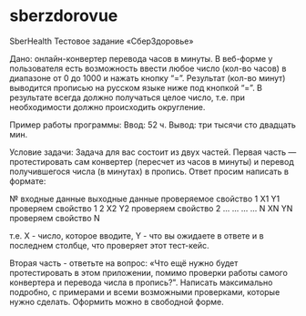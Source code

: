 # sberzdorovue
SberHealth
Тестовое задание «СберЗдоровье»

Дано: онлайн-конвертер перевода часов в минуты. В веб-форме у пользователя есть возможность ввести любое число (кол-во часов) в диапазоне от 0 до 1000 и нажать кнопку “=”. Результат (кол-во минут) выводится прописью на русском языке ниже под кнопкой “=”. В результате всегда должно получаться целое число, т.е. при необходимости должно происходить округление.

Пример работы программы: Ввод: 52 ч.
Вывод: три тысячи сто двадцать мин.

Условие задачи: Задача для вас состоит из двух частей. Первая часть — протестировать сам конвертер (пересчет из часов в минуты) и перевод получившегося числа (в минутах) в пропись. Ответ просим написать в формате:

№ входные данные выходные данные проверяемое свойство 1 X1 Y1 проверяем свойство 1 2 X2 Y2 проверяем свойство 2 ... ... ... ... N XN YN проверяем свойство N

т.е. X - число, которое вводите, Y - что вы ожидаете в ответе и в последнем столбце, что проверяет этот тест-кейс.

Вторая часть - ответьте на вопрос: «Что ещё нужно будет протестировать в этом приложении, помимо проверки работы самого конвертера и перевода числа в пропись?". Написать максимально подробно, с примерами и всеми возможными проверками, которые нужно сделать. Оформить можно в свободной форме.

